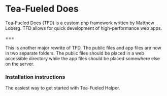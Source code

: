 # Tea-Fueled Does

Tea-Fueled Does (TFD) is a custom php framework written by Matthew Loberg. TFD allows for quick development of high-performance web apps.

===

This is another major rewrite of TFD. The public files and app files are now in two separate folders. The public files should be placed in a web accessible directory while the app files should be placed somewhere else on the server.

### Installation instructions

The easiest way to get started with Tea-Fueled Helper.
